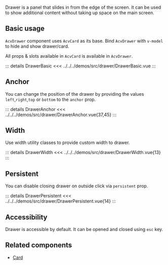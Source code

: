 Drawer is a panel that slides in from the edge of the screen.
It can be used to show additional content without taking up space on the main screen.

## Basic usage

`AcvDrawer` component uses `AcvCard` as its base.
Bind `AcvDrawer` with `v-model` to hide and show drawer/card.

All props & slots available in `AcvCard` is available in `AcvDrawer`.

<DrawerBasic />

::: details DrawerBasic
<<< ../../../demos/src/drawer/DrawerBasic.vue
:::

## Anchor

You can change the position of the drawer by providing the values `left`,`right`,`top` or `bottom` to the `anchor` prop.

<DrawerAnchor />

::: details DrawerAnchor
<<< ../../../demos/src/drawer/DrawerAnchor.vue{37,45}
:::

## Width

Use width utility classes to provide custom width to drawer.

<DrawerWidth />

::: details DrawerWidth
<<< ../../../demos/src/drawer/DrawerWidth.vue{13}
:::

## Persistent

You can disable closing drawer on outside click via `persistent` prop.

<DrawerPersistent />

::: details DrawerPersistent
<<< ../../../demos/src/drawer/DrawerPersistent.vue{14}
:::

## Accessibility

Drawer is accessible by default.
It can be opened and closed using `esc` key.

## Related components

- [Card](/components/card/card.doc)
